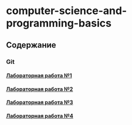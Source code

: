 # computer-science-and-programming-basics

## Содержание

### Git

#### [Лабораторная работа №1](labs/lab1.md)

#### [Лабораторная работа №2](labs/lab2.md)

#### [Лабораторная работа №3](labs/lab3.md)

#### [Лабораторная работа №4](labs/lab4.md)